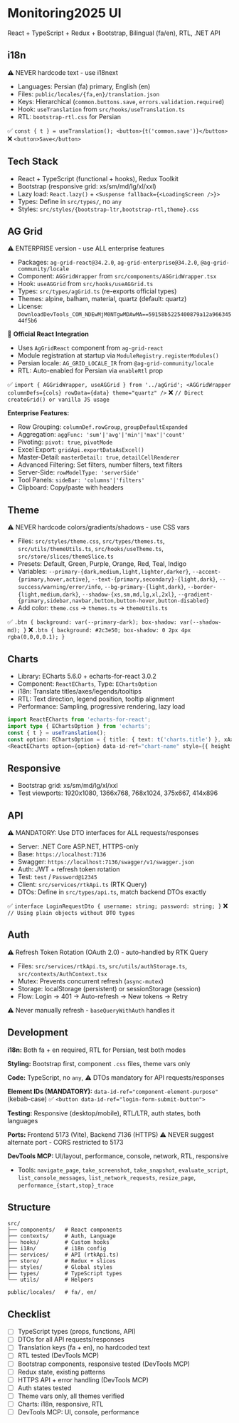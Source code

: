 # Monitoring2025 UI

React + TypeScript + Redux + Bootstrap, Bilingual (fa/en), RTL, .NET API

## i18n
⚠️ NEVER hardcode text - use i18next
- Languages: Persian (fa) primary, English (en)
- Files: `public/locales/{fa,en}/translation.json`
- Keys: Hierarchical (`common.buttons.save`, `errors.validation.required`)
- Hook: `useTranslation` from `src/hooks/useTranslation.ts`
- RTL: `bootstrap-rtl.css` for Persian

✅ `const { t } = useTranslation(); <button>{t('common.save')}</button>`
❌ `<button>Save</button>`

## Tech Stack
- React + TypeScript (functional + hooks), Redux Toolkit
- Bootstrap (responsive grid: xs/sm/md/lg/xl/xxl)
- Lazy load: `React.lazy()` + `<Suspense fallback={<LoadingScreen />}>`
- Types: Define in `src/types/`, no `any`
- Styles: `src/styles/{bootstrap-ltr,bootstrap-rtl,theme}.css`

## AG Grid
⚠️ ENTERPRISE version - use ALL enterprise features
- Packages: `ag-grid-react@34.2.0`, `ag-grid-enterprise@34.2.0`, `@ag-grid-community/locale`
- Component: `AGGridWrapper` from `src/components/AGGridWrapper.tsx`
- Hook: `useAGGrid` from `src/hooks/useAGGrid.ts`
- Types: `src/types/agGrid.ts` (re-exports official types)
- Themes: alpine, balham, material, quartz (default: quartz)
- License: `DownloadDevTools_COM_NDEwMjM0NTgwMDAwMA==59158b5225400879a12a96634544f5b6`

🔧 **Official React Integration**
- Uses `AgGridReact` component from `ag-grid-react`
- Module registration at startup via `ModuleRegistry.registerModules()`
- Persian locale: `AG_GRID_LOCALE_IR` from `@ag-grid-community/locale`
- RTL: Auto-enabled for Persian via `enableRtl` prop

✅ `import { AGGridWrapper, useAGGrid } from '../agGrid'; <AGGridWrapper columnDefs={cols} rowData={data} theme="quartz" />`
❌ `// Direct createGrid() or vanilla JS usage`

**Enterprise Features:**
- Row Grouping: `columnDef.rowGroup`, `groupDefaultExpanded`
- Aggregation: `aggFunc: 'sum'|'avg'|'min'|'max'|'count'`
- Pivoting: `pivot: true`, `pivotMode`
- Excel Export: `gridApi.exportDataAsExcel()`
- Master-Detail: `masterDetail: true`, `detailCellRenderer`
- Advanced Filtering: Set filters, number filters, text filters
- Server-Side: `rowModelType: 'serverSide'`
- Tool Panels: `sideBar: 'columns'|'filters'`
- Clipboard: Copy/paste with headers

## Theme
⚠️ NEVER hardcode colors/gradients/shadows - use CSS vars
- Files: `src/styles/theme.css`, `src/types/themes.ts`, `src/utils/themeUtils.ts`, `src/hooks/useTheme.ts`, `src/store/slices/themeSlice.ts`
- Presets: Default, Green, Purple, Orange, Red, Teal, Indigo
- Variables: `--primary-{dark,medium,light,lighter,darker}`, `--accent-{primary,hover,active}`, `--text-{primary,secondary}-{light,dark}`, `--success/warning/error/info`, `--bg-primary-{light,dark}`, `--border-{light,medium,dark}`, `--shadow-{xs,sm,md,lg,xl,2xl}`, `--gradient-{primary,sidebar,navbar,button,button-hover,button-disabled}`
- Add color: `theme.css` → `themes.ts` → `themeUtils.ts`

✅ `.btn { background: var(--primary-dark); box-shadow: var(--shadow-md); }`
❌ `.btn { background: #2c3e50; box-shadow: 0 2px 4px rgba(0,0,0,0.1); }`

## Charts
- Library: ECharts 5.6.0 + echarts-for-react 3.0.2
- Component: `ReactECharts`, Type: `EChartsOption`
- i18n: Translate titles/axes/legends/tooltips
- RTL: Text direction, legend position, tooltip alignment
- Performance: Sampling, progressive rendering, lazy load

```typescript
import ReactECharts from 'echarts-for-react';
import type { EChartsOption } from 'echarts';
const { t } = useTranslation();
const option: EChartsOption = { title: { text: t('charts.title') }, xAxis: { type: 'category', data: [...] }, series: [{ data: [...], type: 'line' }] };
<ReactECharts option={option} data-id-ref="chart-name" style={{ height: '400px' }} />
```

## Responsive
- Bootstrap grid: xs/sm/md/lg/xl/xxl
- Test viewports: 1920x1080, 1366x768, 768x1024, 375x667, 414x896

## API
⚠️ MANDATORY: Use DTO interfaces for ALL requests/responses
- Server: .NET Core ASP.NET, HTTPS-only
- Base: `https://localhost:7136`
- Swagger: `https://localhost:7136/swagger/v1/swagger.json`
- Auth: JWT + refresh token rotation
- Test: `test` / `Password@12345`
- Client: `src/services/rtkApi.ts` (RTK Query)
- DTOs: Define in `src/types/api.ts`, match backend DTOs exactly

✅ `interface LoginRequestDto { username: string; password: string; }`
❌ `// Using plain objects without DTO types`

## Auth
⚠️ Refresh Token Rotation (OAuth 2.0) - auto-handled by RTK Query
- Files: `src/services/rtkApi.ts`, `src/utils/authStorage.ts`, `src/contexts/AuthContext.tsx`
- Mutex: Prevents concurrent refresh (`async-mutex`)
- Storage: localStorage (persistent) or sessionStorage (session)
- Flow: Login → 401 → Auto-refresh → New tokens → Retry

⚠️ Never manually refresh - `baseQueryWithAuth` handles it

## Development
**i18n:** Both fa + en required, RTL for Persian, test both modes

**Styling:** Bootstrap first, component `.css` files, theme vars only

**Code:** TypeScript, no `any`, ⚠️ DTOs mandatory for API requests/responses

**Element IDs (MANDATORY):** `data-id-ref="component-element-purpose"` (kebab-case)
✅ `<button data-id-ref="login-form-submit-button">`

**Testing:** Responsive (desktop/mobile), RTL/LTR, auth states, both languages

**Ports:** Frontend 5173 (Vite), Backend 7136 (HTTPS)
⚠️ NEVER suggest alternate port - CORS restricted to 5173

**DevTools MCP:** UI/layout, performance, console, network, RTL, responsive
- Tools: `navigate_page`, `take_screenshot`, `take_snapshot`, `evaluate_script`, `list_console_messages`, `list_network_requests`, `resize_page`, `performance_{start,stop}_trace`

## Structure
```
src/
├── components/   # React components
├── contexts/     # Auth, Language
├── hooks/        # Custom hooks
├── i18n/         # i18n config
├── services/     # API (rtkApi.ts)
├── store/        # Redux + slices
├── styles/       # Global styles
├── types/        # TypeScript types
└── utils/        # Helpers

public/locales/   # fa/, en/
```

## Checklist
- [ ] TypeScript types (props, functions, API)
- [ ] DTOs for all API requests/responses
- [ ] Translation keys (fa + en), no hardcoded text
- [ ] RTL tested (DevTools MCP)
- [ ] Bootstrap components, responsive tested (DevTools MCP)
- [ ] Redux state, existing patterns
- [ ] HTTPS API + error handling (DevTools MCP)
- [ ] Auth states tested
- [ ] Theme vars only, all themes verified
- [ ] Charts: i18n, responsive, RTL
- [ ] DevTools MCP: UI, console, performance